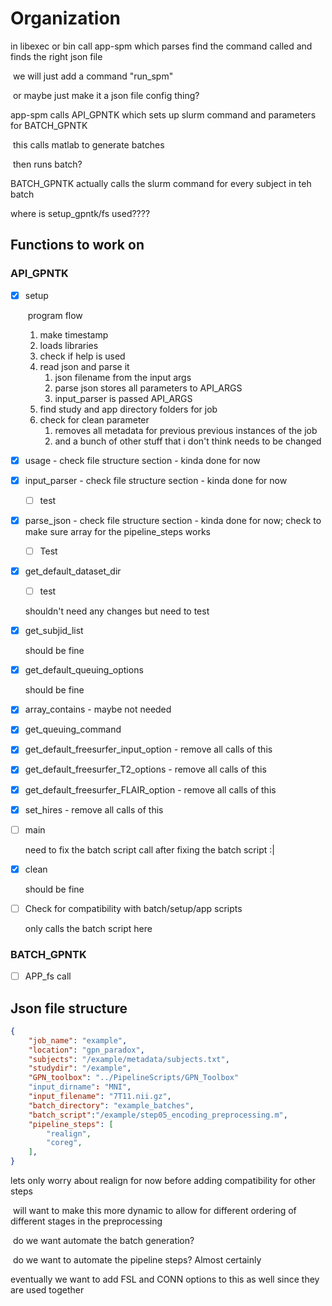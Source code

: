 # Organization

in libexec or bin call app-spm which parses find the command called and finds the right json file

​	we will just add a command "run_spm" 

​	or maybe just make it a json file config thing?

app-spm calls API_GPNTK which sets up slurm command and parameters for BATCH_GPNTK

​	this calls matlab to generate batches 

​	then runs batch?

BATCH_GPNTK actually calls the slurm command for every subject in teh batch

where is setup_gpntk/fs used????

## Functions to work on

### API_GPNTK

- [x] setup

  ​	program flow

  1. make timestamp
  2. loads libraries
  3. check if help is used
  4. read json and parse it 
     1. json filename from the input args 
     2. parse json stores all parameters to API_ARGS
     3. input_parser is passed API_ARGS 
  5. find study and app directory folders for job
  6. check for clean parameter
     1. removes all metadata for previous previous instances of the job
     2. and a bunch of other stuff that i don't think needs to be changed 

- [x] usage - check file structure section - kinda done for now

- [x] input_parser - check file structure section - kinda done for now

  - [ ] test

- [x] parse_json - check file structure section - kinda done for now; check to make sure array for the pipeline_steps works

  - [ ] Test

- [x] get_default_dataset_dir

  - [ ] test

  shouldn't need any changes but need to test

- [x] get_subjid_list

  should be fine

- [x] get_default_queuing_options

  should be fine 

- [x] array_contains - maybe not needed

- [x] get_queuing_command

- [x] get_default_freesurfer_input_option - remove all calls of this

- [x] get_default_freesurfer_T2_options - remove all calls of this

- [x] get_default_freesurfer_FLAIR_option - remove all calls of this

- [x] set_hires - remove all calls of this

- [ ] main

  need to fix the batch script call after fixing the batch script :|

- [x] clean

  should be fine

- [ ] Check for compatibility with batch/setup/app scripts

  only calls the batch script here 

### BATCH_GPNTK

- [ ] APP_fs call

## Json file structure

```json
{
    "job_name": "example",
    "location": "gpn_paradox",
    "subjects": "/example/metadata/subjects.txt",
    "studydir": "/example",
    "GPN_toolbox": "../PipelineScripts/GPN_Toolbox"
    "input_dirname": "MNI",
    "input_filename": "7T11.nii.gz",
	"batch_directory": "example_batches",
    "batch_script":"/example/step05_encoding_preprocessing.m",
    "pipeline_steps": [
    	"realign",
    	"coreg",
    ],
}
```

lets only worry about realign for now before adding compatibility for other steps

​	will want to make this more dynamic to allow for different ordering of different stages in the preprocessing

​	do we want automate the batch generation?

​	do we want to automate the pipeline steps? Almost certainly

eventually we want to add FSL and CONN options to this as well since they are used together